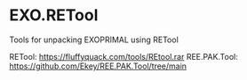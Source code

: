 # EXO.RETool
Tools for unpacking EXOPRIMAL using RETool

RETool: https://fluffyquack.com/tools/REtool.rar
REE.PAK.Tool: https://github.com/Ekey/REE.PAK.Tool/tree/main

